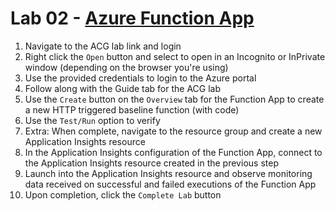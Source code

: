 # Lab 02 - [Azure Function App](https://learn.acloud.guru/handson/137df37d-a233-42ba-b63b-15d81e1a057f)

1. Navigate to the ACG lab link and login
1. Right click the `Open` button and select to open in an Incognito or InPrivate window (depending on the browser you're using)
1. Use the provided credentials to login to the Azure portal
1. Follow along with the Guide tab for the ACG lab
1. Use the `Create` button on the `Overview` tab for the Function App to create a new HTTP triggered baseline function (with code)
1. Use the `Test/Run` option to verify
1. Extra: When complete, navigate to the resource group and create a new Application Insights resource
1. In the Application Insights configuration of the Function App, connect to the Application Insights resource created in the previous step
1. Launch into the Application Insights resource and observe monitoring data received on successful and failed executions of the Function App
1. Upon completion, click the `Complete Lab` button
